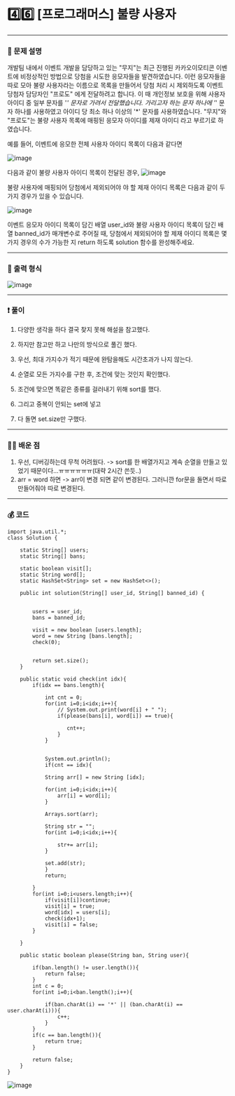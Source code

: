 # 4️⃣6️⃣ [프로그래머스] 불량 사용자 </span> 

---
### 📃 문제 설명
개발팀 내에서 이벤트 개발을 담당하고 있는 "무지"는 최근 진행된 카카오이모티콘 이벤트에 비정상적인 방법으로 당첨을 시도한 응모자들을 발견하였습니다. 
이런 응모자들을 따로 모아 불량 사용자라는 이름으로 목록을 만들어서 당첨 처리 시 제외하도록 이벤트 당첨자 담당자인 "프로도" 에게 전달하려고 합니다. 
이 때 개인정보 보호을 위해 사용자 아이디 중 일부 문자를 '*' 문자로 가려서 전달했습니다. 가리고자 하는 문자 하나에 '*' 문자 하나를 사용하였고 아이디 당 최소 하나 이상의 '*' 문자를 사용하였습니다.
"무지"와 "프로도"는 불량 사용자 목록에 매핑된 응모자 아이디를 제재 아이디 라고 부르기로 하였습니다.

예를 들어, 이벤트에 응모한 전체 사용자 아이디 목록이 다음과 같다면

![image](https://github.com/handaldog/DailyAlgo/assets/96431408/1a6696a4-06f8-4aa9-b856-2d86932e039a)

다음과 같이 불량 사용자 아이디 목록이 전달된 경우,
![image](https://github.com/handaldog/DailyAlgo/assets/96431408/103c70e7-6fb7-4109-b2e3-e27ae5f0d062)

불량 사용자에 매핑되어 당첨에서 제외되어야 야 할 제재 아이디 목록은 다음과 같이 두 가지 경우가 있을 수 있습니다.

![image](https://github.com/handaldog/DailyAlgo/assets/96431408/628eddf1-94ca-443e-9e9a-b84ee0a67b1f)

이벤트 응모자 아이디 목록이 담긴 배열 user_id와 불량 사용자 아이디 목록이 담긴 배열 banned_id가 매개변수로 주어질 때, 
당첨에서 제외되어야 할 제재 아이디 목록은 몇가지 경우의 수가 가능한 지 return 하도록 solution 함수를 완성해주세요.

---
### 🔑 출력 형식
![image](https://github.com/handaldog/DailyAlgo/assets/96431408/082f6a15-c220-40f7-850c-a4c730918750)


---
### ❗️ 풀이 
1. 다양한 생각을 하다 결국 찾지 못해 해설을 참고했다.
2. 하지만 참고만 하고 나만의 방식으로 풀긴 했다.

3. 우선, 최대 가지수가 적기 때문에 완탐을해도 시간초과가 나지 않는다.
4. 순열로 모든 가지수를 구한 후, 조건에 맞는 것인지 확인했다.
5. 조건에 맞으면 똑같은 종류를 걸러내기 위해 sort를 했다.
6. 그리고 중복이 안되는 set에 넣고
7. 다 돌면 set.size만 구했다.


--- 
### 👨‍💻 배운 점
1. 우선, 디버깅하는데 무척 어려웠다. -> sort를 한 배열가지고 계속 순열을 만들고 있었기 때문이다...ㅠㅠㅠㅠㅠㅠ(대략 2시간 쓴듯..)
2. arr = word 하면 -> arr이 변경 되면 같이 변경된다. 그러니깐 for문을 돌면서 따로 만들어줘야 따로 변경된다.

---
### 💰 코드
```
import java.util.*;
class Solution {
    
    static String[] users;
    static String[] bans;
   
    static boolean visit[];
    static String word[];
    static HashSet<String> set = new HashSet<>();
    
    public int solution(String[] user_id, String[] banned_id) {
       
        
        users = user_id;
        bans = banned_id;
        
        visit = new boolean [users.length];
        word = new String [bans.length];
        check(0);
        
        
        return set.size();
    }
    
    public static void check(int idx){
        if(idx == bans.length){
            
            int cnt = 0;
            for(int i=0;i<idx;i++){
                // System.out.print(word[i] + " ");
                if(please(bans[i], word[i]) == true){
                   
                   cnt++;
                }
            }
            
            
            System.out.println();
            if(cnt == idx){
                
            String arr[] = new String [idx];
                
            for(int i=0;i<idx;i++){
                arr[i] = word[i];
            }
                
            Arrays.sort(arr);
                
            String str = "";
            for(int i=0;i<idx;i++){
                
                str+= arr[i];
            }
            
            set.add(str);
            }
            return;
            
        }
        for(int i=0;i<users.length;i++){
            if(visit[i])continue;
            visit[i] = true;
            word[idx] = users[i];
            check(idx+1);
            visit[i] = false;
        }
        
    }
    
    public static boolean please(String ban, String user){
        
        if(ban.length() != user.length()){
            return false;
        }
        int c = 0;
        for(int i=0;i<ban.length();i++){
            
            if(ban.charAt(i) == '*' || (ban.charAt(i) == user.charAt(i))){
                c++;
            }
        }
        if(c == ban.length()){
            return true;
        }
        
        return false;
    }
}

```
![image](https://github.com/handaldog/DailyAlgo/assets/96431408/75665a97-552f-42b8-833f-a7d3f0159a1b)

